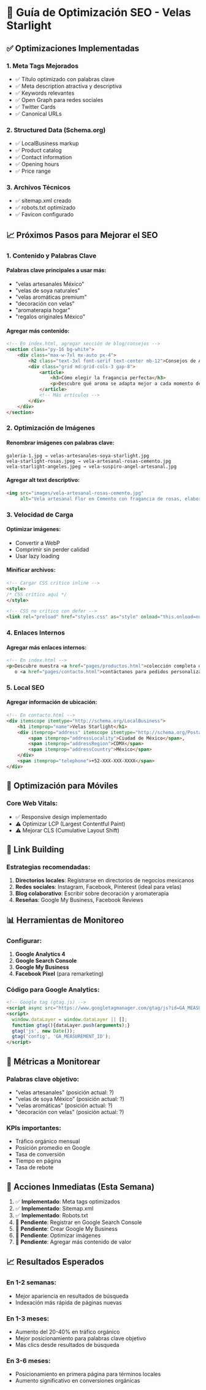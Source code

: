# 🚀 Guía de Optimización SEO - Velas Starlight

## ✅ Optimizaciones Implementadas

### 1. **Meta Tags Mejorados**
- ✅ Título optimizado con palabras clave
- ✅ Meta description atractiva y descriptiva
- ✅ Keywords relevantes
- ✅ Open Graph para redes sociales
- ✅ Twitter Cards
- ✅ Canonical URLs

### 2. **Structured Data (Schema.org)**
- ✅ LocalBusiness markup
- ✅ Product catalog
- ✅ Contact information
- ✅ Opening hours
- ✅ Price range

### 3. **Archivos Técnicos**
- ✅ sitemap.xml creado
- ✅ robots.txt optimizado
- ✅ Favicon configurado

## 📈 Próximos Pasos para Mejorar el SEO

### 1. **Contenido y Palabras Clave**

#### Palabras clave principales a usar más:
- "velas artesanales México"
- "velas de soya naturales"
- "velas aromáticas premium"
- "decoración con velas"
- "aromaterapia hogar"
- "regalos originales México"

#### Agregar más contenido:
```html
<!-- En index.html, agregar sección de blog/consejos -->
<section class="py-16 bg-white">
    <div class="max-w-7xl mx-auto px-4">
        <h2 class="text-3xl font-serif text-center mb-12">Consejos de Aromaterapia</h2>
        <div class="grid md:grid-cols-3 gap-8">
            <article>
                <h3>Cómo elegir la fragancia perfecta</h3>
                <p>Descubre qué aroma se adapta mejor a cada momento del día...</p>
            </article>
            <!-- Más artículos -->
        </div>
    </div>
</section>
```

### 2. **Optimización de Imágenes**

#### Renombrar imágenes con palabras clave:
```
galeria-1.jpg → velas-artesanales-soya-starlight.jpg
vela-starlight-rosas.jpeg → vela-artesanal-rosas-cemento.jpg
vela-starlight-angeles.jpeg → vela-suspiro-angel-artesanal.jpg
```

#### Agregar alt text descriptivo:
```html
<img src="images/vela-artesanal-rosas-cemento.jpg" 
     alt="Vela artesanal Flor en Cemento con fragancia de rosas, elaborada con cera de soya natural">
```

### 3. **Velocidad de Carga**

#### Optimizar imágenes:
- Convertir a WebP
- Comprimir sin perder calidad
- Usar lazy loading

#### Minificar archivos:
```html
<!-- Cargar CSS crítico inline -->
<style>
/* CSS crítico aquí */
</style>

<!-- CSS no crítico con defer -->
<link rel="preload" href="styles.css" as="style" onload="this.onload=null;this.rel='stylesheet'">
```

### 4. **Enlaces Internos**

#### Agregar más enlaces internos:
```html
<!-- En index.html -->
<p>Descubre nuestra <a href="pages/productos.html">colección completa de velas artesanales</a> 
   o <a href="pages/contacto.html">contáctanos para pedidos personalizados</a>.</p>
```

### 5. **Local SEO**

#### Agregar información de ubicación:
```html
<!-- En contacto.html -->
<div itemscope itemtype="http://schema.org/LocalBusiness">
    <h1 itemprop="name">Velas Starlight</h1>
    <div itemprop="address" itemscope itemtype="http://schema.org/PostalAddress">
        <span itemprop="addressLocality">Ciudad de México</span>,
        <span itemprop="addressRegion">CDMX</span>
        <span itemprop="addressCountry">México</span>
    </div>
    <span itemprop="telephone">+52-XXX-XXX-XXXX</span>
</div>
```

## 📱 Optimización para Móviles

### Core Web Vitals:
- ✅ Responsive design implementado
- ⚠️ Optimizar LCP (Largest Contentful Paint)
- ⚠️ Mejorar CLS (Cumulative Layout Shift)

## 🔗 Link Building

### Estrategias recomendadas:
1. **Directorios locales**: Registrarse en directorios de negocios mexicanos
2. **Redes sociales**: Instagram, Facebook, Pinterest (ideal para velas)
3. **Blog colaborativo**: Escribir sobre decoración y aromaterapia
4. **Reseñas**: Google My Business, Facebook Reviews

## 📊 Herramientas de Monitoreo

### Configurar:
1. **Google Analytics 4**
2. **Google Search Console**
3. **Google My Business**
4. **Facebook Pixel** (para remarketing)

### Código para Google Analytics:
```html
<!-- Google tag (gtag.js) -->
<script async src="https://www.googletagmanager.com/gtag/js?id=GA_MEASUREMENT_ID"></script>
<script>
  window.dataLayer = window.dataLayer || [];
  function gtag(){dataLayer.push(arguments);}
  gtag('js', new Date());
  gtag('config', 'GA_MEASUREMENT_ID');
</script>
```

## 🎯 Métricas a Monitorear

### Palabras clave objetivo:
- "velas artesanales" (posición actual: ?)
- "velas de soya México" (posición actual: ?)
- "velas aromáticas" (posición actual: ?)
- "decoración con velas" (posición actual: ?)

### KPIs importantes:
- Tráfico orgánico mensual
- Posición promedio en Google
- Tasa de conversión
- Tiempo en página
- Tasa de rebote

## 🚀 Acciones Inmediatas (Esta Semana)

1. ✅ **Implementado**: Meta tags optimizados
2. ✅ **Implementado**: Sitemap.xml
3. ✅ **Implementado**: Robots.txt
4. 🔄 **Pendiente**: Registrar en Google Search Console
5. 🔄 **Pendiente**: Crear Google My Business
6. 🔄 **Pendiente**: Optimizar imágenes
7. 🔄 **Pendiente**: Agregar más contenido de valor

## 📈 Resultados Esperados

### En 1-2 semanas:
- Mejor apariencia en resultados de búsqueda
- Indexación más rápida de páginas nuevas

### En 1-3 meses:
- Aumento del 20-40% en tráfico orgánico
- Mejor posicionamiento para palabras clave objetivo
- Más clics desde resultados de búsqueda

### En 3-6 meses:
- Posicionamiento en primera página para términos locales
- Aumento significativo en conversiones orgánicas